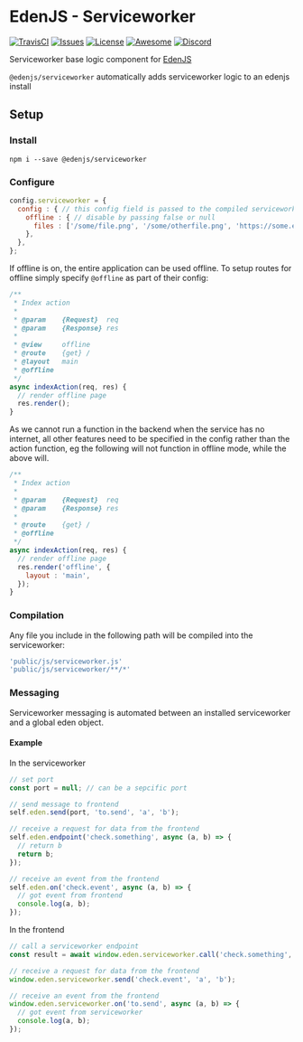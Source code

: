 # EdenJS - Serviceworker
[![TravisCI](https://travis-ci.com/eden-js/serviceworker.svg?branch=master)](https://travis-ci.com/eden-js/serviceworker)
[![Issues](https://img.shields.io/github/issues/eden-js/serviceworker.svg)](https://github.com/eden-js/serviceworker/issues)
[![License](https://img.shields.io/badge/license-MIT-blue.svg)](https://github.com/eden-js/serviceworker)
[![Awesome](https://img.shields.io/badge/awesome-true-green.svg)](https://github.com/eden-js/serviceworker)
[![Discord](https://img.shields.io/discord/583845970433933312.svg)](https://discord.gg/5u3f3up)

Serviceworker base logic component for [EdenJS](https://github.com/edenjs-cli)

`@edenjs/serviceworker` automatically adds serviceworker logic to an edenjs install

## Setup

### Install

```
npm i --save @edenjs/serviceworker
```

### Configure

```js
config.serviceworker = {
  config : { // this config field is passed to the compiled serviceworker
    offline : { // disable by passing false or null
      files : ['/some/file.png', '/some/otherfile.png', 'https://some.external/file.png'],
    },
  },
};
```

If offline is on, the entire application can be used offline. To setup routes for offline simply specify `@offline` as part of their config:

```js
/**
 * Index action
 *
 * @param    {Request}  req
 * @param    {Response} res
 *
 * @view     offline
 * @route    {get} /
 * @layout   main
 * @offline
 */
async indexAction(req, res) {
  // render offline page
  res.render();
}
```

As we cannot run a function in the backend when the service has no internet, all other features need to be specified in the config rather than the action function, eg the following will not function in offline mode, while the above will.

```js
/**
 * Index action
 *
 * @param    {Request}  req
 * @param    {Response} res
 *
 * @route    {get} /
 * @offline
 */
async indexAction(req, res) {
  // render offline page
  res.render('offline', {
    layout : 'main',
  });
}
```

### Compilation

Any file you include in the following path will be compiled into the serviceworker:

```js
'public/js/serviceworker.js'
'public/js/serviceworker/**/*'
```

### Messaging

Serviceworker messaging is automated between an installed serviceworker and a global eden object.

#### Example

In the serviceworker

```js
// set port
const port = null; // can be a sepcific port

// send message to frontend
self.eden.send(port, 'to.send', 'a', 'b');

// receive a request for data from the frontend
self.eden.endpoint('check.something', async (a, b) => {
  // return b
  return b;
});

// receive an event from the frontend
self.eden.on('check.event', async (a, b) => {
  // got event from frontend
  console.log(a, b);
});
```

In the frontend

```js
// call a serviceworker endpoint
const result = await window.eden.serviceworker.call('check.something', 'a', 'b'); // returns 'b'

// receive a request for data from the frontend
window.eden.serviceworker.send('check.event', 'a', 'b');

// receive an event from the frontend
window.eden.serviceworker.on('to.send', async (a, b) => {
  // got event from serviceworker
  console.log(a, b);
});
```